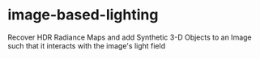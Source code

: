 # image-based-lighting
Recover HDR Radiance Maps and add Synthetic 3-D Objects to an Image such that it interacts with the image's light field
